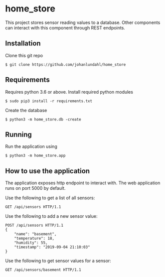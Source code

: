 # home_store
This project stores sensor reading values to a database. Other components can interact with this component through REST endpoints.


## Installation

Clone this git repo

```
$ git clone https://github.com/johanlundahl/home_store
```


## Requirements
Requires python 3.6 or above. Install required python modules

```
$ sudo pip3 install -r requirements.txt
```

Create the database 
```
$ python3 -m home_store.db -create
```


## Running
Run the application using
```
$ python3 -m home_store.app
```

## How to use the application
The application exposes http endpoint to interact with. The web application runs on port 5000 by default.

Use the following to get a list of all sensors:
```
GET /api/sensors HTTP/1.1
```

Use the following to add a new sensor value:
```
POST /api/sensors HTTP/1.1
{
	"name": "basement",
	"temperature": 18,
	"humidity": 55,
	"timestamp": "2019-09-04 21:10:03"
}
```

Use the following to get sensor values for a sensor:
```
GET /api/sensors/basement HTTP/1.1
```